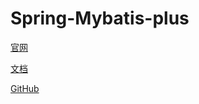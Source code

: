 # Spring-Mybatis-plus

[官网](https://mp.baomidou.com/)

[文档](https://mp.baomidou.com/guide/)

[GitHub](https://github.com/baomidou/mybatis-plus)

